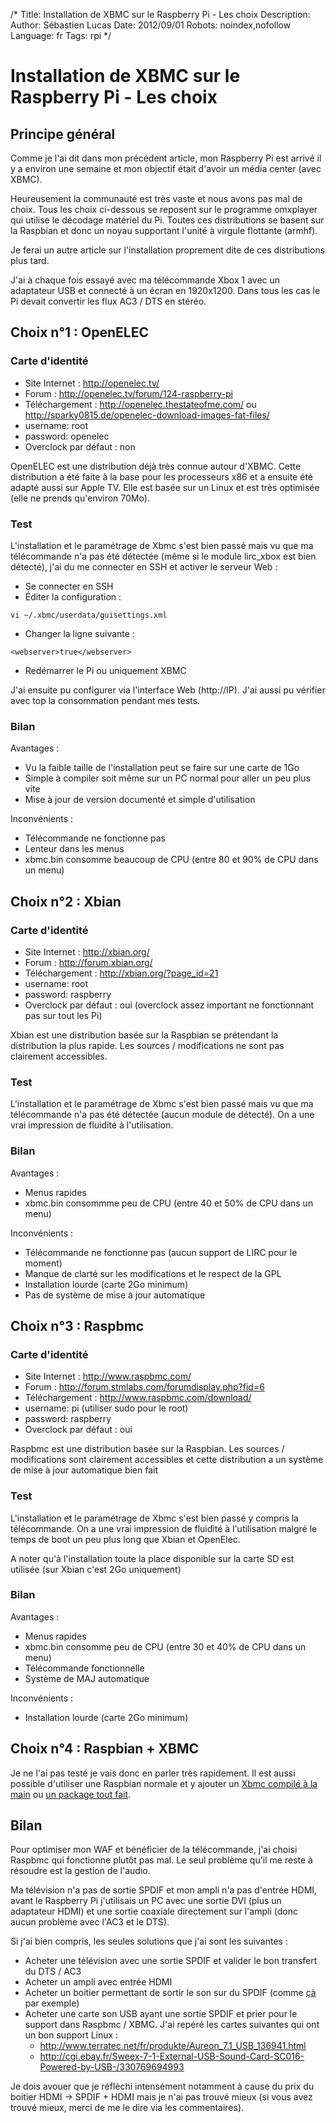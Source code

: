 /*
Title: Installation de XBMC sur le Raspberry Pi - Les choix
Description: 
Author: Sébastien Lucas
Date: 2012/09/01
Robots: noindex,nofollow
Language: fr
Tags: rpi
*/
# Installation de XBMC sur le Raspberry Pi - Les choix

## Principe général
Comme je l'ai dit dans mon précédent article, mon Raspberry Pi est arrivé il y a environ une semaine et mon objectif était d'avoir un média center (avec XBMC).

Heureusement la communauté est très vaste et nous avons pas mal de choix. Tous les choix ci-dessous se reposent sur le programme omxplayer qui utilise le décodage matériel du Pi. Toutes ces distributions se basent sur la Raspbian et donc un noyau supportant l'unité à virgule flottante (armhf).

Je ferai un autre article sur l'installation proprement dite de ces distributions plus tard.

J'ai à chaque fois essayé avec ma télécommande Xbox 1 avec un adaptateur USB et connecté à un écran en 1920x1200. Dans tous les cas le Pi devait convertir les flux AC3 / DTS en stéréo.

## Choix n°1 : OpenELEC

### Carte d'identité
*	Site Internet : http://openelec.tv/
*	Forum : http://openelec.tv/forum/124-raspberry-pi
*	Téléchargement : http://openelec.thestateofme.com/ ou http://sparky0815.de/openelec-download-images-fat-files/
*	username: root
*	password: openelec
*	Overclock par défaut : non
  
OpenELEC est une distribution déjà très connue autour d'XBMC. Cette distribution a été faite à la base pour les processeurs x86 et a ensuite été adapté aussi sur Apple TV. Elle est basée sur un Linux et est très optimisée (elle ne prends qu'environ 70Mo).
### Test

L'installation et le paramétrage de Xbmc s'est bien passé mais vu que ma télécommande n'a pas été détectée (même si le module lirc_xbox est bien détecté), j'ai du me connecter en SSH et activer le serveur Web :
*	Se connecter en SSH
*	Éditer la configuration :
```
vi ~/.xbmc/userdata/guisettings.xml
```
*	Changer la ligne suivante :
```
<webserver>true</webserver>
```
*	Redémarrer le Pi ou uniquement XBMC
  
J'ai ensuite pu configurer via l'interface Web (http://IP). J'ai aussi pu vérifier avec top la consommation pendant mes tests.
### Bilan

Avantages :
*	Vu la faible taille de l'installation peut se faire sur une carte de 1Go
*	Simple à compiler soit même sur un PC normal pour aller un peu plus vite
*	Mise à jour de version documenté et simple d'utilisation
  
Inconvénients :
*	Télécommande ne fonctionne pas 
*	Lenteur dans les menus
*	xbmc.bin consomme beaucoup de CPU (entre 80 et 90% de CPU dans un menu)
## Choix n°2 : Xbian

### Carte d'identité
*	Site Internet : http://xbian.org/
*	Forum : http://forum.xbian.org/
*	Téléchargement : http://xbian.org/?page_id=21
*	username: root
*	password: raspberry
*	Overclock par défaut : oui (overclock assez important ne fonctionnant pas sur tout les Pi)
  
Xbian est une distribution basée sur la Raspbian se prétendant la distribution la plus rapide. Les sources / modifications ne sont pas clairement accessibles.
### Test

L'installation et le paramétrage de Xbmc s'est bien passé mais vu que ma télécommande n'a pas été détectée (aucun module de détecté). On a une vrai impression de fluidité à l'utilisation.
### Bilan

Avantages :
*	Menus rapides
*	xbmc.bin consommme peu de CPU (entre 40 et 50% de CPU dans un menu)
  
Inconvénients :
*	Télécommande ne fonctionne pas (aucun support de LIRC pour le moment)
*	Manque de clarté sur les modifications et le respect de la GPL
*	Installation lourde (carte 2Go minimum)
*	Pas de système de mise à jour automatique
## Choix n°3 : Raspbmc

### Carte d'identité
*	Site Internet : http://www.raspbmc.com/
*	Forum : http://forum.stmlabs.com/forumdisplay.php?fid=6
*	Téléchargement : http://www.raspbmc.com/download/
*	username: pi (utiliser sudo pour le root)
*	password: raspberry
*	Overclock par défaut : oui
  
Raspbmc est une distribution basée sur la Raspbian. Les sources / modifications sont clairement accessibles et cette distribution a un système de mise à jour automatique bien fait
### Test

L'installation et le paramétrage de Xbmc s'est bien passé y compris la télécommande. On a une vrai impression de fluidité à l'utilisation malgré le temps de boot un peu plus long que Xbian et OpenElec.

A noter qu'à l'installation toute la place disponible sur la carte SD est utilisée (sur Xbian c'est 2Go uniquement)
### Bilan

Avantages :
*	Menus rapides
*	xbmc.bin consomme peu de CPU (entre 30 et 40% de CPU dans un menu)
*	Télécommande fonctionnelle
*	Système de MAJ automatique
  
Inconvénients :
*	Installation lourde (carte 2Go minimum)
##  Choix n°4 : Raspbian + XBMC 

Je ne l'ai pas testé je vais donc en parler très rapidement. Il est aussi possible d'utiliser une Raspbian normale et y ajouter un [Xbmc compilé à la main](http://www.raspbian.org/RaspbianXBMC) ou [un package tout fait](http://www.raspberrypi.org/phpBB3/viewtopic.php?t=12455).
## Bilan

Pour optimiser mon WAF et bénéficier de la télécommande, j'ai choisi Raspbmc qui fonctionne plutôt pas mal. Le seul problème qu'il me reste à résoudre est la gestion de l'audio.

Ma télévision n'a pas de sortie SPDIF et mon ampli n'a pas d'entrée HDMI, avant le Raspberry Pi j'utilisais un PC avec une sortie DVI (plus un adaptateur HDMI) et une sortie coaxiale directement sur l'ampli (donc aucun problème avec l'AC3 et le DTS).

Si j'ai bien compris, les seules solutions que j'ai sont les suivantes :
*	Acheter une télévision avec une sortie SPDIF et valider le bon transfert du DTS / AC3 
*	Acheter un ampli avec entrée HDMI
*	Acheter un boitier permettant de sortir le son sur du SPDIF (comme [çà](http://cgi.ebay.fr/HDMI-PCM-7-1-5-1-Surround-Sound-Optical-Audio-Decoder-/350247931305?pt=US_Internet_Media_Streamers&hash=item518c674da9) par exemple)
*	Acheter une carte son USB ayant une sortie SPDIF et prier pour le support dans Raspbmc / XBMC. J'ai repéré les cartes suivantes qui ont un bon support Linux :
    * http://www.terratec.net/fr/produkte/Aureon_7.1_USB_136941.html
    * http://cgi.ebay.fr/Sweex-7-1-External-USB-Sound-Card-SC016-Powered-by-USB-/330769694993
    
Je dois avouer que je réfléchi intensément notamment à cause du prix du boitier HDMI -> SPDIF + HDMI mais je n'ai pas trouvé mieux (si vous avez trouvé mieux, merci de me le dire via les commentaires).    
